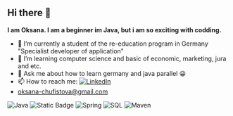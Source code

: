 ## Hi there 👋

**I am Oksana. I am a beginner im Java, but i am so exciting with codding.**

- 🔭 I’m currently a student of the re-education program in Germany "Specialist developer of application"
- 🌱 I’m learning computer science and basic of economic, marketing, jura and etc.
- 💬 Ask me about how to learn germany and java parallel :grinning:
- 📫 How to reach me: [![LinkedIn](https://img.shields.io/badge/LinkedIn-1b92c4?logo=linkedin&logoColor=007BB6)](https://www.linkedin.com/in/oksana-chufistova-a84490312)
- [oksana-chufistova@gmail.com](mailto:oksana-chufistova@gmail.com)


![Java](https://img.shields.io/badge/java-e57e41?logo=java&logoColor=060a01)
![Static Badge](https://img.shields.io/badge/spring-75d41d?logo=spring&logoColor=b5ef8a)
![Spring](https://img.shields.io/badge/spring_boot-75d41d)
![SQL](https://img.shields.io/badge/sql-1785a9)
![Maven](https://img.shields.io/badge/maven-e14522?logo=maven)

